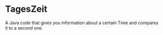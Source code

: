 # TagesZeit
A Java code that gives you information about a certain Time and compares it to a second one.
